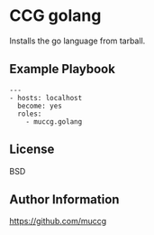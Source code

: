CCG golang
==========

Installs the go language from tarball.


Example Playbook
----------------

    ---
    - hosts: localhost
      become: yes
      roles:
        - muccg.golang


License
-------

BSD

Author Information
------------------
https://github.com/muccg
